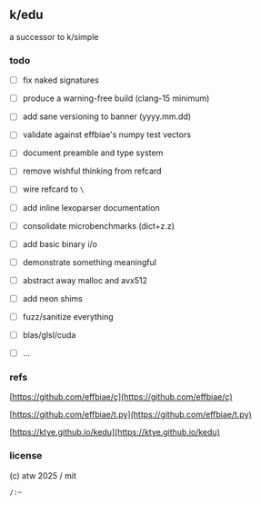 ## k/edu

a successor to k/simple

### todo

- [ ] fix naked signatures
- [ ] produce a warning-free build (clang-15 minimum)
- [ ] add sane versioning to banner (yyyy.mm.dd)
- [ ] validate against effbiae's numpy test vectors
- [ ] document preamble and type system
- [ ] remove wishful thinking from refcard
- [ ] wire refcard to `\`
- [ ] add inline lexoparser documentation
- [ ] consolidate microbenchmarks (dict+z.z)
- [ ] add basic binary i/o
- [ ] demonstrate something meaningful
- [ ] abstract away malloc and avx512
- [ ] add neon shims
- [ ] fuzz/sanitize everything
- [ ] blas/glsl/cuda
- [ ] ...


### refs

[https://github.com/effbiae/c](https://github.com/effbiae/c)

[https://github.com/effbiae/t.py](https://github.com/effbiae/t.py)

[https://ktye.github.io/kedu](https://ktye.github.io/kedu)

### license

(c) atw 2025 / mit

`/:~`
